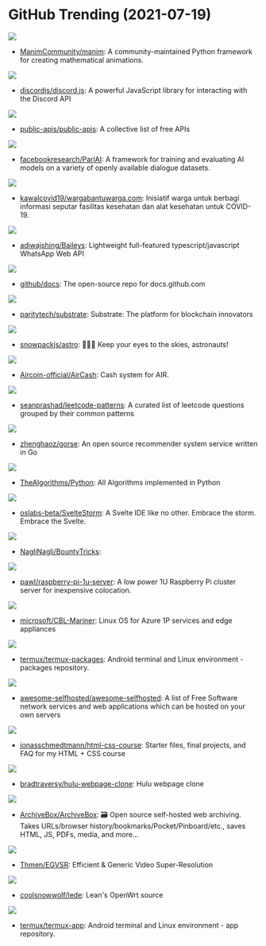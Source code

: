 # GitHub Trending (2021-07-19)

![](https://img.shields.io/badge/Python-New%20428-green?style=flat-square&logo=appveyor)
- [ManimCommunity/manim](https://github.com/ManimCommunity/manim): A community-maintained Python framework for creating mathematical animations.

![](https://img.shields.io/badge/JavaScript-New%20222-green?style=flat-square&logo=appveyor)
- [discordjs/discord.js](https://github.com/discordjs/discord.js): A powerful JavaScript library for interacting with the Discord API

![](https://img.shields.io/badge/Python-New%20908-green?style=flat-square&logo=appveyor)
- [public-apis/public-apis](https://github.com/public-apis/public-apis): A collective list of free APIs

![](https://img.shields.io/badge/Python-New%20314-green?style=flat-square&logo=appveyor)
- [facebookresearch/ParlAI](https://github.com/facebookresearch/ParlAI): A framework for training and evaluating AI models on a variety of openly available dialogue datasets.

![](https://img.shields.io/badge/TypeScript-New%2010-green?style=flat-square&logo=appveyor)
- [kawalcovid19/wargabantuwarga.com](https://github.com/kawalcovid19/wargabantuwarga.com): Inisiatif warga untuk berbagi informasi seputar fasilitas kesehatan dan alat kesehatan untuk COVID-19.

![](https://img.shields.io/badge/JavaScript-New%20116-green?style=flat-square&logo=appveyor)
- [adiwajshing/Baileys](https://github.com/adiwajshing/Baileys): Lightweight full-featured typescript/javascript WhatsApp Web API

![](https://img.shields.io/badge/JavaScript-New%20123-green?style=flat-square&logo=appveyor)
- [github/docs](https://github.com/github/docs): The open-source repo for docs.github.com

![](https://img.shields.io/badge/Rust-New%20126-green?style=flat-square&logo=appveyor)
- [paritytech/substrate](https://github.com/paritytech/substrate): Substrate: The platform for blockchain innovators

![](https://img.shields.io/badge/TypeScript-New%20622-green?style=flat-square&logo=appveyor)
- [snowpackjs/astro](https://github.com/snowpackjs/astro): 🚀🧑‍🚀 Keep your eyes to the skies, astronauts!

![](https://img.shields.io/badge/none-New%20584-green?style=flat-square&logo=appveyor)
- [Aircoin-official/AirCash](https://github.com/Aircoin-official/AirCash): Cash system for AIR.

![](https://img.shields.io/badge/JavaScript-New%2043-green?style=flat-square&logo=appveyor)
- [seanprashad/leetcode-patterns](https://github.com/seanprashad/leetcode-patterns): A curated list of leetcode questions grouped by their common patterns

![](https://img.shields.io/badge/Go-New%20126-green?style=flat-square&logo=appveyor)
- [zhenghaoz/gorse](https://github.com/zhenghaoz/gorse): An open source recommender system service written in Go

![](https://img.shields.io/badge/Python-New%20540-green?style=flat-square&logo=appveyor)
- [TheAlgorithms/Python](https://github.com/TheAlgorithms/Python): All Algorithms implemented in Python

![](https://img.shields.io/badge/Svelte-New%2017-green?style=flat-square&logo=appveyor)
- [oslabs-beta/SvelteStorm](https://github.com/oslabs-beta/SvelteStorm): A Svelte IDE like no other. Embrace the storm. Embrace the Svelte.

![](https://img.shields.io/badge/none-New%2031-green?style=flat-square&logo=appveyor)
- [NagliNagli/BountyTricks](https://github.com/NagliNagli/BountyTricks): 

![](https://img.shields.io/badge/Python-New%2071-green?style=flat-square&logo=appveyor)
- [pawl/raspberry-pi-1u-server](https://github.com/pawl/raspberry-pi-1u-server): A low power 1U Raspberry Pi cluster server for inexpensive colocation.

![](https://img.shields.io/badge/Go-New%2070-green?style=flat-square&logo=appveyor)
- [microsoft/CBL-Mariner](https://github.com/microsoft/CBL-Mariner): Linux OS for Azure 1P services and edge appliances

![](https://img.shields.io/badge/Shell-New%206-green?style=flat-square&logo=appveyor)
- [termux/termux-packages](https://github.com/termux/termux-packages): Android terminal and Linux environment - packages repository.

![](https://img.shields.io/badge/JavaScript-New%20254-green?style=flat-square&logo=appveyor)
- [awesome-selfhosted/awesome-selfhosted](https://github.com/awesome-selfhosted/awesome-selfhosted): A list of Free Software network services and web applications which can be hosted on your own servers

![](https://img.shields.io/badge/HTML-New%2039-green?style=flat-square&logo=appveyor)
- [jonasschmedtmann/html-css-course](https://github.com/jonasschmedtmann/html-css-course): Starter files, final projects, and FAQ for my HTML + CSS course

![](https://img.shields.io/badge/CSS-New%2093-green?style=flat-square&logo=appveyor)
- [bradtraversy/hulu-webpage-clone](https://github.com/bradtraversy/hulu-webpage-clone): Hulu webpage clone

![](https://img.shields.io/badge/Python-New%2093-green?style=flat-square&logo=appveyor)
- [ArchiveBox/ArchiveBox](https://github.com/ArchiveBox/ArchiveBox): 🗃 Open source self-hosted web archiving. Takes URLs/browser history/bookmarks/Pocket/Pinboard/etc., saves HTML, JS, PDFs, media, and more...

![](https://img.shields.io/badge/Python-New%2051-green?style=flat-square&logo=appveyor)
- [Thmen/EGVSR](https://github.com/Thmen/EGVSR): Efficient & Generic Video Super-Resolution

![](https://img.shields.io/badge/C-New%2048-green?style=flat-square&logo=appveyor)
- [coolsnowwolf/lede](https://github.com/coolsnowwolf/lede): Lean's OpenWrt source

![](https://img.shields.io/badge/Java-New%2014-green?style=flat-square&logo=appveyor)
- [termux/termux-app](https://github.com/termux/termux-app): Android terminal and Linux environment - app repository.

